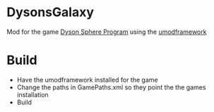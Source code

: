 # DysonsGalaxy

Mod for the game [Dyson Sphere Program](https://store.steampowered.com/app/1366540/Dyson_Sphere_Program/) using the [umodframework](https://umodframework.com/)

# Build

- Have the umodframework installed for the game
- Change the paths in GamePaths.xml so they point the the games installation
- Build
